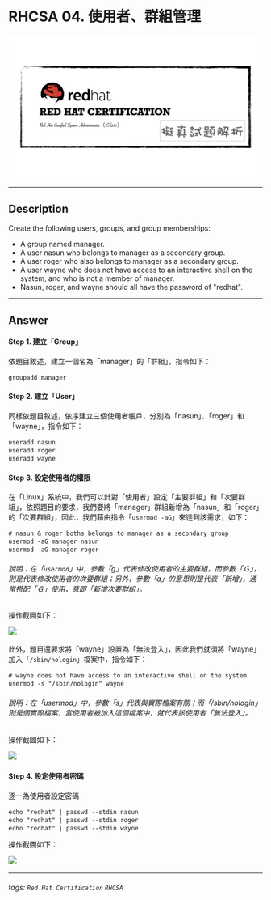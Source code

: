 # RHCSA 04. 使用者、群組管理

![](https://github.com/rickbsr/Certification-RedHat-RHCSA/blob/main/pics/redhat-rhcsa.png?raw=true)

---

## Description

Create the following users, groups, and group memberships:

- A group named manager.
- A user nasun who belongs to manager as a secondary group.
- A user roger who also belongs to manager as a secondary group.
- A user wayne who does not have access to an interactive shell on the system, and who is not a member of manager.
- Nasun, roger, and wayne should all have the password of "redhat".

---

## Answer

#### Step 1. 建立「Group」

依題目敘述，建立一個名為「manager」的「群組」，指令如下：

```shell
groupadd manager
```

#### Step 2. 建立「User」

同樣依題目敘述，依序建立三個使用者帳戶，分別為「nasun」、「roger」和「wayne」，指令如下：

```shell
useradd nasun
useradd roger
useradd wayne
```

#### Step 3. 設定使用者的權限

在「Linux」系統中，我們可以針對「使用者」設定「主要群組」和「次要群組」，依照題目的要求，我們要將「manager」群組新增為「nasun」和「roger」的「次要群組」，因此，我們藉由指令「`usermod -aG`」來達到該需求，如下：

```shell
# nasun & roger boths belongs to manager as a secondary group
usermod -aG	manager nasun
usermod -aG	manager roger
```

###### 說明：在「`usermod`」中，參數「g」代表修改使用者的主要群組，而參數「Ｇ」，則是代表修改使用者的次要群組；另外，參數「a」的意思則是代表「新增」，通常搭配「Ｇ」使用，意即「新增次要群組」。

操作截圖如下：

![](https://github.com/rickbsr/Certification-RedHat-RHCSA/blob/main/pics/q03_group_manager.png?raw=true)

此外，題目還要求將「wayne」設置為「無法登入」，因此我們就須將「wayne」加入「`/sbin/nologin`」檔案中，指令如下：

```shell
# wayne does not have access to an interactive shell on the system
usermod -s "/sbin/nologin" wayne
```

###### 說明：在「usermod」中，參數「s」代表與實際檔案有關；而「/sbin/nologin」則是個實際檔案，當使用者被加入這個檔案中，就代表該使用者「無法登入」。

操作截圖如下：

![](https://github.com/rickbsr/Certification-RedHat-RHCSA/blob/main/pics/q03_nologin.png?raw=true)

#### Step 4. 設定使用者密碼

逐一為使用者設定密碼

```shell
echo "redhat" | passwd --stdin nasun
echo "redhat" | passwd --stdin roger
echo "redhat" | passwd --stdin wayne
```

操作截圖如下：

![](https://github.com/rickbsr/Certification-RedHat-RHCSA/blob/main/pics/q03_ch_pwd.png?raw=true)

---

###### tags: `Red Hat Certification` `RHCSA`
